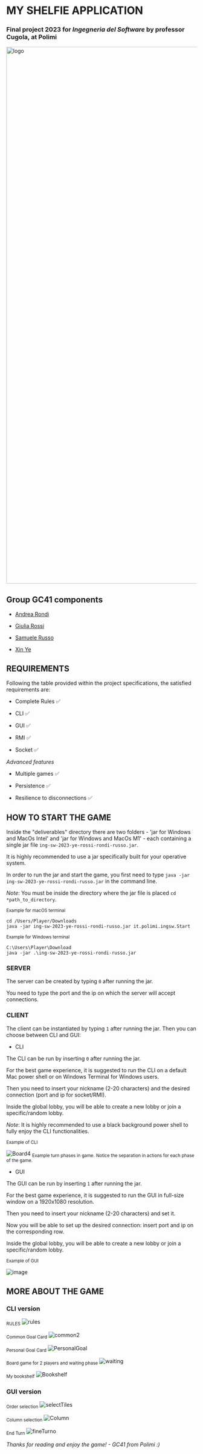 # MY SHELFIE APPLICATION

### Final project 2023 for *Ingegneria del Software* by professor Cugola, at Polimi

<img width="1417" alt="logo" src="https://github.com/yexin01/ing-sw-2023-ye-rossi-rondi-russo/assets/126525735/1a3b5fab-b65b-46a1-99ed-c4564cc87a31">



## Group GC41 components

- [Andrea Rondi](https://github.com/andrearondi)

- [Giulia Rossi](https://github.com/GiuliaRossi2)

- [Samuele Russo](https://github.com/SamRusso01)

- [Xin Ye](https://github.com/yexin01)

## REQUIREMENTS

Following the table provided within the project specifications, the satisfied requirements are:

- Complete Rules ✅

- CLI ✅

- GUI ✅

- RMI ✅

- Socket ✅

*Advanced features*

- Multiple games ✅

- Persistence ✅

- Resilience to disconnections ✅

## HOW TO START THE GAME
Inside the "deliverables" directory there are two folders - 'jar for Windows and MacOs Intel' and 'jar for Windows and MacOs M1' - each containing a single jar file `ing-sw-2023-ye-rossi-rondi-russo.jar`. 

It is highly recommended to use a jar specifically built for your operative system.

In order to run the jar and start the game, you first need to type `java -jar ing-sw-2023-ye-rossi-rondi-russo.jar` in the command line.

*Note*: You must be inside the directory where the jar file is placed `cd *path_to_directory`.

<sub>Example for macOS terminal</sub>
```
cd /Users/Player/Downloads
java -jar ing-sw-2023-ye-rossi-rondi-russo.jar it.polimi.ingsw.Start
```

<sub>Example for Windows terminal</sub>
```
C:\Users\Player\Download
java -jar .\ing-sw-2023-ye-rossi-rondi-russo.jar
```

### SERVER
The server can be created by typing `0` after running the jar. 

You need to type the port and the ip on which the server will accept connections.

### CLIENT
The client can be instantiated by typing `1` after running the jar. Then you can choose between CLI and GUI:

- CLI

The CLI can be run by inserting `0` after running the jar. 

For the best game experience, it is suggested to run the CLI on a default Mac power shell or on Windows Terminal for Windows users.

Then you need to insert your nickname (2-20 characters) and the desired connection (port and ip for socket/RMI).

Inside the global lobby, you will be able to create a new lobby or join a specific/random lobby.

*Note*: It is highly recommended to use a black background power shell to fully enjoy the CLI functionalities.

<sub>Example of CLI</sub>

![Board4](https://github.com/yexin01/ing-sw-2023-ye-rossi-rondi-russo/assets/126389691/f65422d6-b9e0-4539-8d28-4f062771491e)
<sub>Example turn phases in game.</sub>
<sub>Notice the separation in actions for each phase of the game.</sub>


- GUI

The GUI can be run by inserting `1` after running the jar.

For the best game experience, it is suggested to run the GUI in full-size window on a 1920x1080 resolution.

Then you need to insert your nickname (2-20 characters) and set it.

Now you will be able to set up the desired connection: insert port and ip on the corresponding row.

Inside the global lobby, you will be able to create a new lobby or join a specific/random lobby.

<sub>Example of GUI</sub>

![image](https://github.com/yexin01/ing-sw-2023-ye-rossi-rondi-russo/assets/126389691/a4eeb347-d5ee-4b09-a5a3-5d5139d19d4d)

## MORE ABOUT THE GAME
### CLI version

<sub>RULES</sub>
![rules](https://github.com/yexin01/ing-sw-2023-ye-rossi-rondi-russo/assets/126525735/3c5e799b-cf9b-496f-8698-a6d33b084be7)

<sub>Common Goal Card</sub>
![common2](https://github.com/yexin01/ing-sw-2023-ye-rossi-rondi-russo/assets/126525735/2da8672a-6288-4c8a-bb7b-cca057b00e40)

<sub>Personal Goal Card</sub>
![PersonalGoal](https://github.com/yexin01/ing-sw-2023-ye-rossi-rondi-russo/assets/126389691/dc076b50-ef7c-45bb-91d6-02ec6f00226f)

<sub>Board game for 2 players and waiting phase</sub>
![waiting](https://github.com/yexin01/ing-sw-2023-ye-rossi-rondi-russo/assets/126525735/a25f95c5-8ae9-48a9-933e-56799ee48abe)

<sub>My bookshelf</sub>
![Bookshelf](https://github.com/yexin01/ing-sw-2023-ye-rossi-rondi-russo/assets/126389691/cd918e26-b7e0-49f3-b37f-2449e1c7f550)

### GUI version

<sub>Order selection</sub>
![selectTiles](https://github.com/yexin01/ing-sw-2023-ye-rossi-rondi-russo/assets/126389691/49652ac6-5a82-43ce-92d8-26cf12c11418)

<sub>Column selection</sub>
![Column](https://github.com/yexin01/ing-sw-2023-ye-rossi-rondi-russo/assets/126389691/86eb1fcb-1b8a-4db1-bac5-0de912275130)

<sub>End Turn</sub>
![fineTurno](https://github.com/yexin01/ing-sw-2023-ye-rossi-rondi-russo/assets/126389691/58751149-932a-4ac5-8a5b-7033a2cc21b3)





*Thanks for reading and enjoy the game! - GC41 from Polimi :)*
